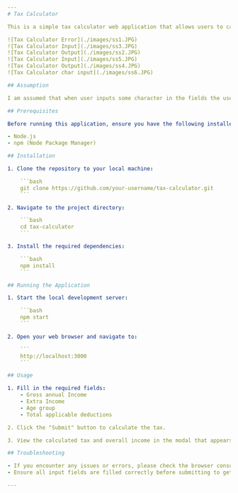 ```yaml
---
# Tax Calculator

This is a simple tax calculator web application that allows users to calculate their income tax based on their gross annual income, extra income, age group, and applicable deductions.

![Tax Calculator Error](./images/ss1.JPG)
![Tax Calculator Input](./images/ss3.JPG)
![Tax Calculator Output](./images/ss2.JPG)
![Tax Calculator Input](./images/ss5.JPG)
![Tax Calculator Output](./images/ss4.JPG)
![Tax Calculator char input](./images/ss6.JPG)

## Assumption

I am assumed that when user inputs some character in the fields the user shouldn't be able to press submit button indicating that it's not possible to calculate using characters.

## Prerequisites

Before running this application, ensure you have the following installed:

- Node.js
- npm (Node Package Manager)

## Installation

1. Clone the repository to your local machine:

    ```bash
    git clone https://github.com/your-username/tax-calculator.git
    ```

2. Navigate to the project directory:

    ```bash
    cd tax-calculator
    ```

3. Install the required dependencies:

    ```bash
    npm install
    ```

## Running the Application

1. Start the local development server:

    ```bash
    npm start
    ```

2. Open your web browser and navigate to:

    ```
    http://localhost:3000
    ```

## Usage

1. Fill in the required fields:
    - Gross annual Income
    - Extra Income
    - Age group
    - Total applicable deductions

2. Click the "Submit" button to calculate the tax.

3. View the calculated tax and overall income in the modal that appears.

## Troubleshooting

- If you encounter any issues or errors, please check the browser console for more details.
- Ensure all input fields are filled correctly before submitting to get accurate results.

---
```

